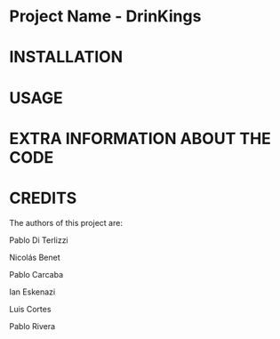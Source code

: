 # Project Name - DrinKings
# INSTALLATION
# USAGE
# EXTRA INFORMATION ABOUT THE CODE
# CREDITS
The authors of this project are:

Pablo Di Terlizzi

Nicolás Benet

Pablo Carcaba

Ian Eskenazi

Luis Cortes

Pablo Rivera

